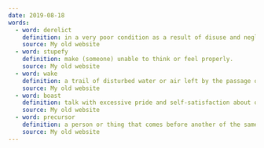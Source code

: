 ```yaml
---
date: 2019-08-18
words:
  - word: derelict
    definition: in a very poor condition as a result of disuse and neglect. (of a person) shamefully negligent in not having done what one should have done. 
    source: My old website
  - word: stupefy
    definition: make (someone) unable to think or feel properly. 
    source: My old website
  - word: wake
    definition: a trail of disturbed water or air left by the passage of a ship or aircraft. used to refer to the aftermath or consequences of something.
    source: My old website
  - word: boast
    definition: talk with excessive pride and self-satisfaction about one's achievements, possessions, or abilities. 
    source: My old website
  - word: precursor
    definition: a person or thing that comes before another of the same kind; a forerunner.
    source: My old website
---
```

